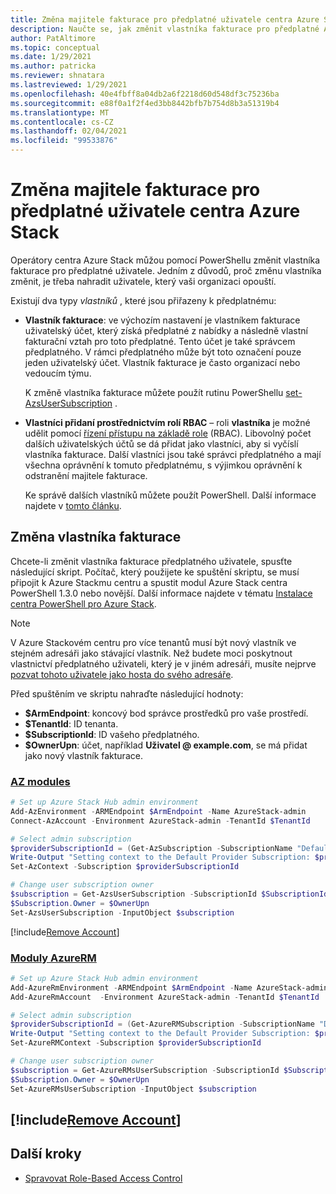```yaml
---
title: Změna majitele fakturace pro předplatné uživatele centra Azure Stack
description: Naučte se, jak změnit vlastníka fakturace pro předplatné Azure Stackho centra uživatele.
author: PatAltimore
ms.topic: conceptual
ms.date: 1/29/2021
ms.author: patricka
ms.reviewer: shnatara
ms.lastreviewed: 1/29/2021
ms.openlocfilehash: 40e4fbff8a04db2a6f2218d60d548df3c75236ba
ms.sourcegitcommit: e88f0a1f2f4ed3bb8442bfb7b754d8b3a51319b4
ms.translationtype: MT
ms.contentlocale: cs-CZ
ms.lasthandoff: 02/04/2021
ms.locfileid: "99533876"
---
```

# <a name="change-the-billing-owner-for-an-azure-stack-hub-user-subscription"></a>Změna majitele fakturace pro předplatné uživatele centra Azure Stack

Operátory centra Azure Stack můžou pomocí PowerShellu změnit vlastníka fakturace pro předplatné uživatele. Jedním z důvodů, proč změnu vlastníka změnit, je třeba nahradit uživatele, který vaši organizaci opouští.

Existují dva typy *vlastníků* , které jsou přiřazeny k předplatnému:

- **Vlastník fakturace**: ve výchozím nastavení je vlastníkem fakturace uživatelský účet, který získá předplatné z nabídky a následně vlastní fakturační vztah pro toto předplatné. Tento účet je také správcem předplatného. V rámci předplatného může být toto označení pouze jeden uživatelský účet. Vlastník fakturace je často organizací nebo vedoucím týmu.

  K změně vlastníka fakturace můžete použít rutinu PowerShellu [set-AzsUserSubscription](/powershell/module/azs.subscriptions.admin/set-azsusersubscription) .  

- **Vlastníci přidaní prostřednictvím rolí RBAC** – roli **vlastníka** je možné udělit pomocí [řízení přístupu na základě role](azure-stack-manage-permissions.md) (RBAC). Libovolný počet dalších uživatelských účtů se dá přidat jako vlastníci, aby si vyčíslí vlastníka fakturace. Další vlastníci jsou také správci předplatného a mají všechna oprávnění k tomuto předplatnému, s výjimkou oprávnění k odstranění majitele fakturace.

  Ke správě dalších vlastníků můžete použít PowerShell. Další informace najdete v [tomto článku](/azure/role-based-access-control/role-assignments-powershell).

## <a name="change-the-billing-owner"></a>Změna vlastníka fakturace

Chcete-li změnit vlastníka fakturace předplatného uživatele, spusťte následující skript. Počítač, který použijete ke spuštění skriptu, se musí připojit k Azure Stackmu centru a spustit modul Azure Stack centra PowerShell 1.3.0 nebo novější. Další informace najdete v tématu [Instalace centra PowerShell pro Azure Stack](powershell-install-az-module.md).

>[!NOTE]
>V Azure Stackovém centru pro více tenantů musí být nový vlastník ve stejném adresáři jako stávající vlastník. Než budete moci poskytnout vlastnictví předplatného uživateli, který je v jiném adresáři, musíte nejprve [pozvat tohoto uživatele jako hosta do svého adresáře](/azure/active-directory/b2b/add-users-administrator).

Před spuštěním ve skriptu nahraďte následující hodnoty:

- **$ArmEndpoint**: koncový bod správce prostředků pro vaše prostředí.
- **$TenantId**: ID tenanta.
- **$SubscriptionId**: ID vašeho předplatného.
- **$OwnerUpn**: účet, například **Uživatel \@ example.com**, se má přidat jako nový vlastník fakturace.

### <a name="az-modules"></a>[AZ modules](#tab/az)

```powershell
# Set up Azure Stack Hub admin environment
Add-AzEnvironment -ARMEndpoint $ArmEndpoint -Name AzureStack-admin
Connect-AzAccount -Environment AzureStack-admin -TenantId $TenantId

# Select admin subscription
$providerSubscriptionId = (Get-AzSubscription -SubscriptionName "Default Provider Subscription").Id
Write-Output "Setting context to the Default Provider Subscription: $providerSubscriptionId"
Set-AzContext -Subscription $providerSubscriptionId

# Change user subscription owner
$subscription = Get-AzsUserSubscription -SubscriptionId $SubscriptionId
$Subscription.Owner = $OwnerUpn
Set-AzsUserSubscription -InputObject $subscription
```

[!include[Remove Account](../includes/remove-account-az.md)]

### <a name="azurerm-modules"></a>[Moduly AzureRM](#tab/azurerm)

```powershell
# Set up Azure Stack Hub admin environment
Add-AzureRmEnvironment -ARMEndpoint $ArmEndpoint -Name AzureStack-admin
Add-AzureRmAccount  -Environment AzureStack-admin -TenantId $TenantId

# Select admin subscription
$providerSubscriptionId = (Get-AzureRMSubscription -SubscriptionName "Default Provider Subscription").Id
Write-Output "Setting context to the Default Provider Subscription: $providerSubscriptionId"
Set-AzureRMContext -Subscription $providerSubscriptionId

# Change user subscription owner
$subscription = Get-AzureRMsUserSubscription -SubscriptionId $SubscriptionId
$Subscription.Owner = $OwnerUpn
Set-AzureRMsUserSubscription -InputObject $subscription
```
[!include[Remove Account](../includes/remove-account-azurerm.md)]
---




## <a name="next-steps"></a>Další kroky

- [Spravovat Role-Based Access Control](azure-stack-manage-permissions.md)
